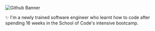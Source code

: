 ![Github Banner](https://i.imgur.com/WvjhuUi.png)

✨ I'm a newly trained software engineer who learnt how to code after spending 16 weeks in the School of Code's intensive bootcamp.
